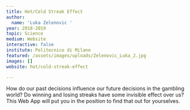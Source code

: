 ```yaml
---
title: Hot/Cold Streak Effect
author:
  name: 'Luka Zelenovic '
year: 2018-2019
topic: Science
medium: Website
interactive: false
institute: Politecnico di Milano
featured: /assets/images/uploads/Zelenovic_Luka_2.jpg
images: []
website: hot/cold-streak-effect

---
```

How do our past decisions influence our future decisions in the gambling world? Do winning and losing streaks have some invisible effect over us? This Web App will put you in the position to find that out for yourselves.
